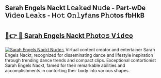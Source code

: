 ## Sarah Engels Nackt L𝚎a𝚔ed N𝚞𝚍e - Part-wDe Vi𝚍𝚎o L𝚎a𝚔s - H𝚘𝚝 O𝚗𝚕yf𝚊ns P𝚑𝚘tos fbHkB

# <h2><a href="http://kf8p5tx.oniu.top/?m=Sarah+Engels+Nackt">🔗👉 🔴 Sarah Engels Nackt P𝚑ot𝚘𝚜 V𝚒d𝚎o</a></h2>

[![Sarah Engels Nackt Nu𝚍e𝚜](https://i.imgur.com/0qMVB7G.gif)](http://kf8p5tx.oniu.top/?m=Sarah+Engels+Nackt)
Virtual content creator and entertainer Sarah Engels Nackt, recognized for disseminating dance and lifestyle inspiration through trending dance trends and compact clips. Exceptional contortionist Sarah Engels Nackt, famed for their remarkable abilities and accomplishments in contorting their body into various shapes.  

